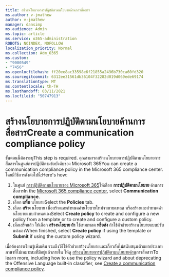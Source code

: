 ```yaml
---
title: สร้างนโยบายการปฏิบัติตามนโยบายด้านการสื่อสาร
ms.author: v-jmathew
author: v-jmathew
manager: dansimp
ms.audience: Admin
ms.topic: article
ms.service: o365-administration
ROBOTS: NOINDEX, NOFOLLOW
localization_priority: Normal
ms.collection: Adm_O365
ms.custom:
- "9000549"
- "7456"
ms.openlocfilehash: ff20ee8ac33598e6f21855a2496b730ca60fd320
ms.sourcegitcommit: 6312ee31561db36104f32282d019d069ede69174
ms.translationtype: MT
ms.contentlocale: th-TH
ms.lasthandoff: 03/11/2021
ms.locfileid: "50747913"
---
```

# <a name="create-a-communication-compliance-policy"></a><span data-ttu-id="c137f-102">สร้างนโยบายการปฏิบัติตามนโยบายด้านการสื่อสาร</span><span class="sxs-lookup"><span data-stu-id="c137f-102">Create a communication compliance policy</span></span>

<span data-ttu-id="c137f-103">ขั้นตอนนี้ต้องระบุ</span><span class="sxs-lookup"><span data-stu-id="c137f-103">This step is required.</span></span> <span data-ttu-id="c137f-104">คุณสามารถสร้างนโยบายการปฏิบัติตามนโยบายการสื่อสารในศูนย์การปฏิบัติตามข้อบังคับของ Microsoft 365</span><span class="sxs-lookup"><span data-stu-id="c137f-104">You can create a communication compliance policy in the Microsoft 365 compliance center.</span></span> <span data-ttu-id="c137f-105">โดยมีวิธีการดังต่อไปนี้:</span><span class="sxs-lookup"><span data-stu-id="c137f-105">Here's how:</span></span>

1. <span data-ttu-id="c137f-106">ในศูนย์ [การปฏิบัติตามนโยบายของ Microsoft 365](https://go.microsoft.com/fwlink/?linkid=2130502)ให้เลือก **การปฏิบัติตามนโยบาย** ด้านการสื่อสาร</span><span class="sxs-lookup"><span data-stu-id="c137f-106">In the [Microsoft 365 compliance center](https://go.microsoft.com/fwlink/?linkid=2130502), select **Communication compliance**.</span></span>
2. <span data-ttu-id="c137f-107">เลือก **แท็บ** นโยบาย</span><span class="sxs-lookup"><span data-stu-id="c137f-107">Select the **Policies** tab.</span></span>
3. <span data-ttu-id="c137f-108">เลือก **สร้าง** นโยบาย เพื่อสร้างและกําหนดค่านโยบายใหม่จากเทมเพลต หรือสร้างและกําหนดค่านโยบายแบบกําหนดเอง</span><span class="sxs-lookup"><span data-stu-id="c137f-108">Select **Create policy** to create and configure a new policy from a template or to create and configure a custom policy.</span></span>
4. <span data-ttu-id="c137f-109">เมื่อเสร็จแล้ว ให้เลือก **สร้างนโยบาย ถ้า** ใช้เทมเพลต **หรือส่ง** ถ้าใช้ตัวช่วยสร้างนโยบายแบบปรับแต่งเอง</span><span class="sxs-lookup"><span data-stu-id="c137f-109">When finished, select **Create policy** if using the template or **Submit** if using the custom policy wizard.</span></span>

<span data-ttu-id="c137f-110">เมื่อต้องการเรียนรู้เพิ่มเติม รวมถึงวิธีใช้ตัวช่วยสร้างนโยบายและเกี่ยวกับไม่สนับสนุนตัวแยกประเภทภาษาที่ไม่เหมาะสมที่มีอยู่แล้วภายใน ให้ดู [สร้างนโยบายการปฏิบัติตามนโยบายด้าน](https://go.microsoft.com/fwlink/?linkid=2129079)การสื่อสาร</span><span class="sxs-lookup"><span data-stu-id="c137f-110">To learn more, including how to use the policy wizard and about deprecating the Offensive Language built-in classifier, see [Create a communication compliance policy](https://go.microsoft.com/fwlink/?linkid=2129079).</span></span>

